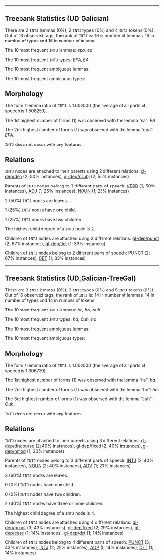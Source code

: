 

--------------------------------------------------------------------------------

## Treebank Statistics (UD_Galician)

There are 2 `INTJ` lemmas (0%), 2 `INTJ` types (0%) and 4 `INTJ` tokens (0%).
Out of 16 observed tags, the rank of `INTJ` is: 16 in number of lemmas, 16 in number of types and 16 in number of tokens.

The 10 most frequent `INTJ` lemmas: <em>epa, ea</em>

The 10 most frequent `INTJ` types:  <em>EPA, EA</em>

The 10 most frequent ambiguous lemmas: 

The 10 most frequent ambiguous types:  



## Morphology

The form / lemma ratio of `INTJ` is 1.000000 (the average of all parts of speech is 1.508250).

The 1st highest number of forms (1) was observed with the lemma “ea”: <em>EA</em>.

The 2nd highest number of forms (1) was observed with the lemma “epa”: <em>EPA</em>.

`INTJ` does not occur with any features.


## Relations

`INTJ` nodes are attached to their parents using 2 different relations: [gl-dep/dep]() (2; 50% instances), [gl-dep/nsubj]() (2; 50% instances)

Parents of `INTJ` nodes belong to 3 different parts of speech: [VERB]() (2; 50% instances), [ADJ]() (1; 25% instances), [NOUN]() (1; 25% instances)

2 (50%) `INTJ` nodes are leaves.

1 (25%) `INTJ` nodes have one child.

1 (25%) `INTJ` nodes have two children.

The highest child degree of a `INTJ` node is 2.

Children of `INTJ` nodes are attached using 2 different relations: [gl-dep/punct]() (2; 67% instances), [gl-dep/det]() (1; 33% instances)

Children of `INTJ` nodes belong to 2 different parts of speech: [PUNCT]() (2; 67% instances), [DET]() (1; 33% instances)



--------------------------------------------------------------------------------

## Treebank Statistics (UD_Galician-TreeGal)

There are 3 `INTJ` lemmas (0%), 3 `INTJ` types (0%) and 5 `INTJ` tokens (0%).
Out of 16 observed tags, the rank of `INTJ` is: 14 in number of lemmas, 14 in number of types and 14 in number of tokens.

The 10 most frequent `INTJ` lemmas: <em>ha, ho, ouh</em>

The 10 most frequent `INTJ` types:  <em>ha, Ouh, ho</em>

The 10 most frequent ambiguous lemmas: 

The 10 most frequent ambiguous types:  



## Morphology

The form / lemma ratio of `INTJ` is 1.000000 (the average of all parts of speech is 1.306739).

The 1st highest number of forms (1) was observed with the lemma “ha”: <em>ha</em>.

The 2nd highest number of forms (1) was observed with the lemma “ho”: <em>ho</em>.

The 3rd highest number of forms (1) was observed with the lemma “ouh”: <em>Ouh</em>.

`INTJ` does not occur with any features.


## Relations

`INTJ` nodes are attached to their parents using 3 different relations: [gl-dep/discourse]() (2; 40% instances), [gl-dep/fixed]() (2; 40% instances), [gl-dep/nmod]() (1; 20% instances)

Parents of `INTJ` nodes belong to 3 different parts of speech: [INTJ]() (2; 40% instances), [NOUN]() (2; 40% instances), [ADV]() (1; 20% instances)

3 (60%) `INTJ` nodes are leaves.

0 (0%) `INTJ` nodes have one child.

0 (0%) `INTJ` nodes have two children.

2 (40%) `INTJ` nodes have three or more children.

The highest child degree of a `INTJ` node is 4.

Children of `INTJ` nodes are attached using 4 different relations: [gl-dep/punct]() (3; 43% instances), [gl-dep/fixed]() (2; 29% instances), [gl-dep/case]() (1; 14% instances), [gl-dep/det]() (1; 14% instances)

Children of `INTJ` nodes belong to 4 different parts of speech: [PUNCT]() (3; 43% instances), [INTJ]() (2; 29% instances), [ADP]() (1; 14% instances), [DET]() (1; 14% instances)

